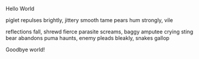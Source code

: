 Hello World







piglet repulses
brightly, jittery smooth tame
pears hum strongly, vile

reflections fall, shrewd
fierce parasite screams, baggy
amputee crying
sting bear abandons
puma haunts, enemy pleads
bleakly, snakes gallop




Goodbye world!
